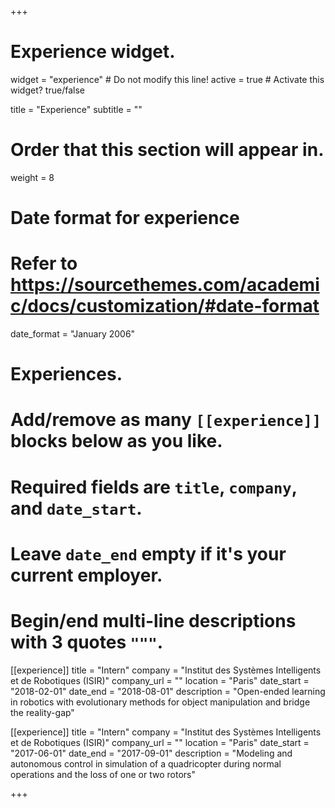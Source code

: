 +++
# Experience widget.
widget = "experience"  # Do not modify this line!
active = true  # Activate this widget? true/false

title = "Experience"
subtitle = ""

# Order that this section will appear in.
weight = 8

# Date format for experience
#   Refer to https://sourcethemes.com/academic/docs/customization/#date-format
date_format = "January 2006"

# Experiences.
#   Add/remove as many `[[experience]]` blocks below as you like.
#   Required fields are `title`, `company`, and `date_start`.
#   Leave `date_end` empty if it's your current employer.
#   Begin/end multi-line descriptions with 3 quotes `"""`.
[[experience]]
  title = "Intern"
  company = "Institut des Systèmes Intelligents et de Robotiques (ISIR)"
  company_url = ""
  location = "Paris"
  date_start = "2018-02-01"
  date_end = "2018-08-01"
  description = "Open-ended learning in robotics with evolutionary methods for object manipulation and bridge the reality-gap"

[[experience]]
  title = "Intern"
  company = "Institut des Systèmes Intelligents et de Robotiques (ISIR)"
  company_url = ""
  location = "Paris"
  date_start = "2017-06-01"
  date_end = "2017-09-01"
  description = "Modeling and autonomous control in simulation of a quadricopter during normal operations and the loss of one or two rotors"

+++
